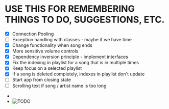 # USE THIS FOR REMEMBERING THINGS TO DO, SUGGESTIONS, ETC.

- [X] Connection Pooling
- [ ] Exception handling with classes - maybe if we have time
- [X] Change functionality when song ends
- [X] More sensitive volume controls
- [X] Dependency inversion principle - implement interfaces
- [x] Fix the indexing in playlist for a song that is in multiple times
- [x] Keep focus on a selected playlist
- [X] If a song is deleted completely, indexes in playlist don't update
- [ ] Start app from closing state
- [ ] Scrolling text if song / artist name is too long
-
- ![TODO](https://preview.redd.it/mnr1owzlxt4a1.jpg?width=960&crop=smart&auto=webp&s=0dc59fabb8790a74cf3939e6f803bca1c56be64e)